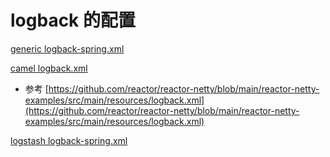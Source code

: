 # logback 的配置

[generic logback-spring.xml](application/generic/src/main/resources/logback-spring.xml)


[camel logback.xml](application/middleware/camel/camel-boot/src/main/resources/logback.xml)
- 参考 [https://github.com/reactor/reactor-netty/blob/main/reactor-netty-examples/src/main/resources/logback.xml](https://github.com/reactor/reactor-netty/blob/main/reactor-netty-examples/src/main/resources/logback.xml)


[logstash logback-spring.xml](application/middleware/elastic/boot-logstash/src/main/resources/logback-spring.xml)





